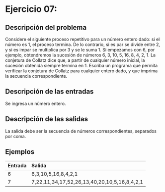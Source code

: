 # **Ejercicio 07:**

## Descripción del problema

Considere el siguiente proceso repetitivo para un número entero dado: si el número es 1, el proceso termina. De lo contrario, si es par se divide entre 2, y si es impar se multiplica por 3 y se le suma 1. Si empezamos con 6, por ejemplo, obtendremos la sucesión de números 6, 3, 10, 5, 16, 8, 4, 2, 1. La conjetura de Collatz dice que, a partir de cualquier número inicial, la sucesión obtenida siempre termina en 1. Escriba un programa que permita verificar la conjetura de Collatz para cualquier entero dado, y que imprima la secuencia correspondiente.

## Descripción de las entradas

Se ingresa un número entero.

## Descripción de las salidas

La salida debe ser la secuencia de números correspondientes, separados por coma.

## Ejemplos

| Entrada | Salida                                       |
| :------ | :------------------------------------------- |
| 6       | 6,3,10,5,16,8,4,2,1                          |
| 7       | 7,22,11,34,17,52,26,13,40,20,10,5,16,8,4,2,1 |
